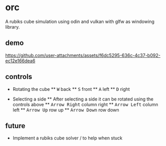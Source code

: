 # orc

A rubiks cube simulation using odin and vulkan with glfw as windowing library.

## demo

https://github.com/user-attachments/assets/f6dc5295-636c-4c37-b092-ec12e166dea6

## controls

* Rotating the cube
** <kbd>W</kbd> back
** <kbd>S</kbd> front
** <kbd>A</kbd> left
** <kbd>D</kbd> right

* Selecting a side
** After selecting a side it can be rotated using the controls above
** <kbd>Arrow Right</kbd> column right 
** <kbd>Arrow Left</kbd> column left
** <kbd>Arrow Up</kbd> row up
** <kbd>Arrow Down</kbd> row down

## future

* Implement a rubiks cube solver / to help when stuck
